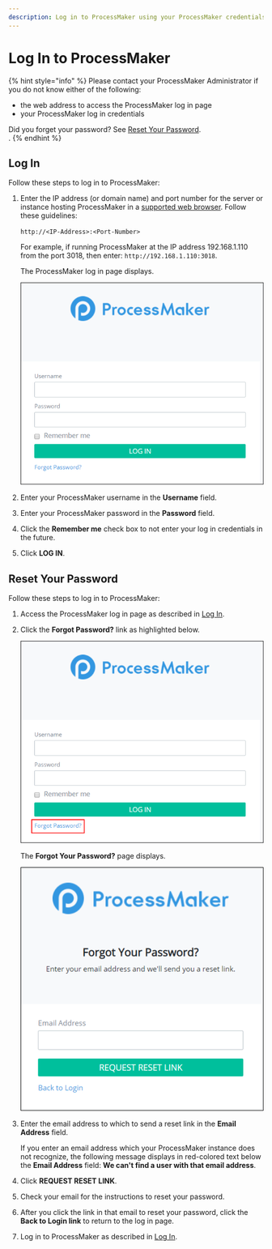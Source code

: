 ```yaml
---
description: Log in to ProcessMaker using your ProcessMaker credentials.
---
```


# Log In to ProcessMaker



{% hint style="info" %}
Please contact your ProcessMaker Administrator if you do not know either of the following:

* the web address to access the ProcessMaker log in page
* your ProcessMaker log in credentials

Did you forget your password? See [Reset Your Password](log-in.md#reset-your-password).  
.
{% endhint %}

## Log In

Follow these steps to log in to ProcessMaker:

1. Enter the IP address \(or domain name\) and port number for the server or instance hosting ProcessMaker in a [supported web browser](). Follow these guidelines:

   `http://<IP-Address>:<Port-Number>`

   For example, if running ProcessMaker at the IP address 192.168.1.110 from the port 3018, then enter: `http://192.168.1.110:3018`.

   The ProcessMaker log in page displays.  

   ![](../.gitbook/assets/pm4-log-in-screen.png)

2. Enter your ProcessMaker username in the **Username** field.
3. Enter your ProcessMaker password in the **Password** field.
4. Click the **Remember me** check box to not enter your log in credentials in the future.
5. Click **LOG IN**.

## Reset Your Password

Follow these steps to log in to ProcessMaker:

1. Access the ProcessMaker log in page as described in [Log In](log-in.md#log-in).
2. Click the **Forgot Password?** link as highlighted below.  

   ![](../.gitbook/assets/forgot-password-link.png)

   The **Forgot Your Password?** page displays.  

   ![](../.gitbook/assets/forgot-password-screen.png)

3. Enter the email address to which to send a reset link in the **Email Address** field.

   If you enter an email address which your ProcessMaker instance does not recognize, the following message displays in red-colored text below the **Email Address** field: **We can't find a user with that email address**.

4. Click **REQUEST RESET LINK**.
5. Check your email for the instructions to reset your password.
6. After you click the link in that email to reset your password, click the **Back to Login link** to return to the log in page.
7. Log in to ProcessMaker as described in [Log In](log-in.md#log-in).

